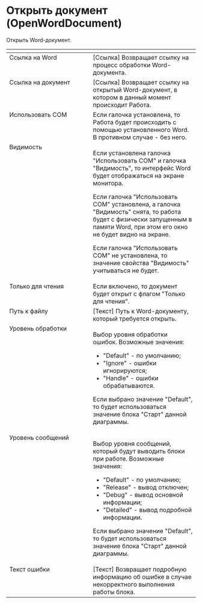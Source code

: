# Открыть документ (OpenWordDocument)

Открыть Word-документ.

<table data-header-hidden><thead><tr><th width="243" valign="top"></th><th width="304" valign="top"></th></tr></thead><tbody><tr><td valign="top">Ссылка на Word</td><td valign="top">[Ссылка] Возвращает ссылку на процесс обработки Word-документа.</td></tr><tr><td valign="top">Ссылка на документ</td><td valign="top">[Ссылка] Возвращает ссылку на открытый Word-документ, в котором в данный момент происходит Работа.</td></tr><tr><td valign="top">Использовать COM</td><td valign="top">Если галочка установлена, то Работа будет происходить с помощью установленного Word. В противном случае - без него.</td></tr><tr><td valign="top">Видимость</td><td valign="top"><p>Если установлена галочка "Использовать COM" и галочка "Видимость", то интерфейс Word будет отображаться на экране монитора. </p><p></p><p>Если галочка "Использовать COM" установлена, а галочка "Видимость" снята, то работа будет с физически запущенным в памяти Word, при этом его окно не будет видно на экране. </p><p></p><p>Если галочка "Использовать COM" не установлена, то значение свойства "Видимость" учитываться не будет.</p></td></tr><tr><td valign="top">Только для чтения</td><td valign="top">Если включено, то документ будет открыт с флагом "Только для чтения".</td></tr><tr><td valign="top">Путь к файлу</td><td valign="top">[Текст] Путь к Word-документу, который требуется открыть.</td></tr><tr><td valign="top">Уровень обработки</td><td valign="top"><p>Выбор уровня обработки ошибок. Возможные значения: </p><ul><li>"Default" - по умолчанию; </li><li>"Ignore" - ошибки игнорируются; </li><li>"Handle" - ошибки обрабатываются. </li></ul><p>Если выбрано значение "Default", то будет использоваться значение блока "Старт" данной диаграммы.</p></td></tr><tr><td valign="top">Уровень сообщений</td><td valign="top"><p>Выбор уровня сообщений, который будут выводить блоки при работе. Возможные значения: </p><ul><li>"Default" - по умолчанию; </li><li>"Release" - вывод отключен; </li><li>"Debug" - вывод основной информации; </li><li>"Detailed" - вывод подробной информации. </li></ul><p>Если выбрано значение "Default", то будет использоваться значение блока "Старт" данной диаграммы.</p></td></tr><tr><td valign="top">Текст ошибки</td><td valign="top">[Текст] Возвращает подробную информацию об ошибке в случае некорректного выполнения работы блока.</td></tr></tbody></table>
